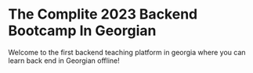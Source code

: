 # The Complite 2023 Backend Bootcamp In Georgian
Welcome to the first backend teaching platform in georgia where you can learn back end in Georgian offline!
